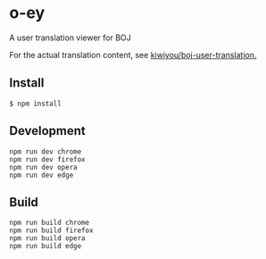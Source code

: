 # o-ey

A user translation viewer for BOJ

For the actual translation content, see [kiwiyou/boj-user-translation.](https://github.com/kiwiyou/boj-user-translation)

## Install

```
$ npm install
```

## Development

```
npm run dev chrome
npm run dev firefox
npm run dev opera
npm run dev edge
```

## Build

```
npm run build chrome
npm run build firefox
npm run build opera
npm run build edge
```
